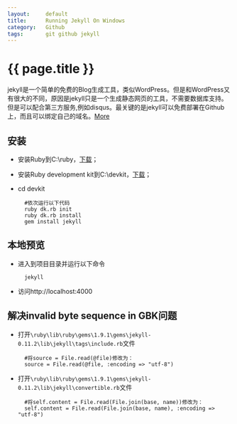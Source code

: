 ```yaml
---
layout:     default
title:      Running Jekyll On Windows
category:   Github
tags:       git github jekyll
---
```


# {{ page.title }}
jekyll是一个简单的免费的Blog生成工具，类似WordPress。但是和WordPress又有很大的不同，原因是jekyll只是一个生成静态网页的工具，不需要数据库支持。但是可以配合第三方服务,例如disqus。最关键的是jekyll可以免费部署在Github上，而且可以绑定自己的域名。[More][1]

## 安装
* 安装Ruby到C:\ruby，[下载][2]；
* 安装Ruby development kit到C:\devkit，[下载][3]；
* cd devkit

        #依次运行以下代码
        ruby dk.rb init
        ruby dk.rb install
        gem install jekyll

## 本地预览
* 进入到项目目录并运行以下命令

        jekyll
* 访问http://localhost:4000

## 解决invalid byte sequence in GBK问题
* 打开<code>\ruby\lib\ruby\gems\1.9.1\gems\jekyll-0.11.2\lib\jekyll\tags\include.rb</code>文件

        #将source = File.read(@file)修改为：
        source = File.read(@file, :encoding => "utf-8")
* 打开<code>\ruby\lib\ruby\gems\1.9.1\gems\jekyll-0.11.2\lib\jekyll\convertible.rb</code>文件

        #将self.content = File.read(File.join(base, name))修改为：
        self.content = File.read(File.join(base, name), :encoding => "utf-8")

[1]:    http://baike.baidu.com/view/7878719.htm
[2]:    http://rubyinstaller.org/downloads/
[3]:    http://rubyinstaller.org/downloads/